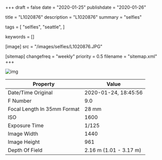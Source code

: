 +++
draft = false
date = "2020-01-25"
publishdate = "2020-01-26"

title = "L1020876"
description = "L1020876"
summary = "selfies"

tags = [
    "selfies",
    "seattle",
]

keywords = []

[image]
    src = "/images/selfies/L1020876.JPG"

[sitemap]
    changefreq = "weekly"
    priority = 0.5
    filename = "sitemap.xml"
+++


![img](/images/selfies/L1020876.JPG)

Property | Value
---------|------
Date/Time Original              | 2020-01-24, 18:45:56
F Number                        | 9.0
Focal Length In 35mm Format     | 28 mm
ISO                             | 1600
Exposure Time                   | 1/125
Image Width                     | 1440
Image Height                    | 961
Depth Of Field                  | 2.16 m (1.01 - 3.17 m)

